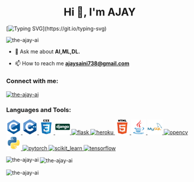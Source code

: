 
<!--
**the-ajay-ai/the-ajay-ai** is a ✨ _special_ ✨ repository because its `README.md` (this file) appears on your GitHub profile.

Here are some ideas to get you started:

- 🔭 I’m currently working on ...
- 🌱 I’m currently learning ...
- 👯 I’m looking to collaborate on ...
- 🤔 I’m looking for help with ...
- 💬 Ask me about ...
- 📫 How to reach me: ...
- 😄 Pronouns: ...
- ⚡ Fun fact: ...
<a href="https://www.postgresql.org" target="_blank"> <img src="https://raw.githubusercontent.com/devicons/devicon/master/icons/postgresql/postgresql-original-wordmark.svg" alt="postgresql" width="40" height="40"/> </a> 
-->



<h1 align="center">Hi 👋, I'm AJAY</h1>
<!-- <h3 align="center">A Energetic & passionate Data Science enthusiast from India.</h3> -->


[![Typing SVG](https://readme-typing-svg.herokuapp.com?color=0CF724&lines=Hi+%F0%9F%91%8B%2C+I'm+AJAY;%E2%80%8D%F0%9F%92%BB+Python+Programmer.;%F0%9F%94%AD+I%E2%80%99m+currently+working+as+;Data+Scientist;At+Absolutdata+Research+&+Analytics+Solutions+PrivateLimited.;Loves+to+try+new+things.;)](https://git.io/typing-svg)


<p align="left"> <img src="https://komarev.com/ghpvc/?username=the-ajay-ai&label=Profile%20views&color=0e75b6&style=flat" alt="the-ajay-ai" /> </p>

<!-- - 🌱 I’m currently learning **Big Data,PySpark.** -->

- 💬 Ask me about **AI,ML,DL.**

- 📫 How to reach me **ajaysaini738@gmail.com**

<h3 align="left">Connect with me:</h3>
<p align="left">
<a href="https://linkedin.com/in/the-ajay-ai" target="blank"><img align="center" src="https://raw.githubusercontent.com/rahuldkjain/github-profile-readme-generator/master/src/images/icons/Social/linked-in-alt.svg" alt="the-ajay-ai" height="30" width="40" /></a>
</p>

<h3 align="left">Languages and Tools:</h3>
<p align="left"> <a href="https://www.cprogramming.com/" target="_blank"> <img src="https://raw.githubusercontent.com/devicons/devicon/master/icons/c/c-original.svg" alt="c" width="40" height="40"/> </a> <a href="https://www.w3schools.com/cpp/" target="_blank"> <img src="https://raw.githubusercontent.com/devicons/devicon/master/icons/cplusplus/cplusplus-original.svg" alt="cplusplus" width="40" height="40"/> </a> <a href="https://www.w3schools.com/css/" target="_blank"> <img src="https://raw.githubusercontent.com/devicons/devicon/master/icons/css3/css3-original-wordmark.svg" alt="css3" width="40" height="40"/> </a> <a href="https://www.djangoproject.com/" target="_blank"> <img src="https://raw.githubusercontent.com/devicons/devicon/master/icons/django/django-original.svg" alt="django" width="40" height="40"/> </a> <a href="https://flask.palletsprojects.com/" target="_blank"> <img src="https://www.vectorlogo.zone/logos/pocoo_flask/pocoo_flask-icon.svg" alt="flask" width="40" height="40"/> </a> <a href="https://heroku.com" target="_blank"> <img src="https://www.vectorlogo.zone/logos/heroku/heroku-icon.svg" alt="heroku" width="40" height="40"/> </a> <a href="https://www.w3.org/html/" target="_blank"> <img src="https://raw.githubusercontent.com/devicons/devicon/master/icons/html5/html5-original-wordmark.svg" alt="html5" width="40" height="40"/> </a> <a href="https://www.java.com" target="_blank"> <img src="https://raw.githubusercontent.com/devicons/devicon/master/icons/java/java-original.svg" alt="java" width="40" height="40"/> </a> <a href="https://www.mysql.com/" target="_blank"> <img src="https://raw.githubusercontent.com/devicons/devicon/master/icons/mysql/mysql-original-wordmark.svg" alt="mysql" width="40" height="40"/> </a> <a href="https://opencv.org/" target="_blank"> <img src="https://www.vectorlogo.zone/logos/opencv/opencv-icon.svg" alt="opencv" width="40" height="40"/> </a> <a href="https://www.python.org" target="_blank"> <img src="https://raw.githubusercontent.com/devicons/devicon/master/icons/python/python-original.svg" alt="python" width="40" height="40"/> </a> <a href="https://pytorch.org/" target="_blank"> <img src="https://www.vectorlogo.zone/logos/pytorch/pytorch-icon.svg" alt="pytorch" width="40" height="40"/> </a> <a href="https://scikit-learn.org/" target="_blank"> <img src="https://upload.wikimedia.org/wikipedia/commons/0/05/Scikit_learn_logo_small.svg" alt="scikit_learn" width="40" height="40"/> </a> <a href="https://www.tensorflow.org" target="_blank"> <img src="https://www.vectorlogo.zone/logos/tensorflow/tensorflow-icon.svg" alt="tensorflow" width="40" height="40"/> </a> </p>

<p><img align="left" src="https://github-readme-stats.vercel.app/api/top-langs?username=the-ajay-ai&show_icons=true&locale=en&layout=compact" alt="the-ajay-ai" /></p>

<p>&nbsp;<img align="center" src="https://github-readme-stats.vercel.app/api?username=the-ajay-ai&show_icons=true&locale=en" alt="the-ajay-ai" /></p>

<p><img align="center" src="https://github-readme-streak-stats.herokuapp.com/?user=the-ajay-ai&" alt="the-ajay-ai" /></p>
